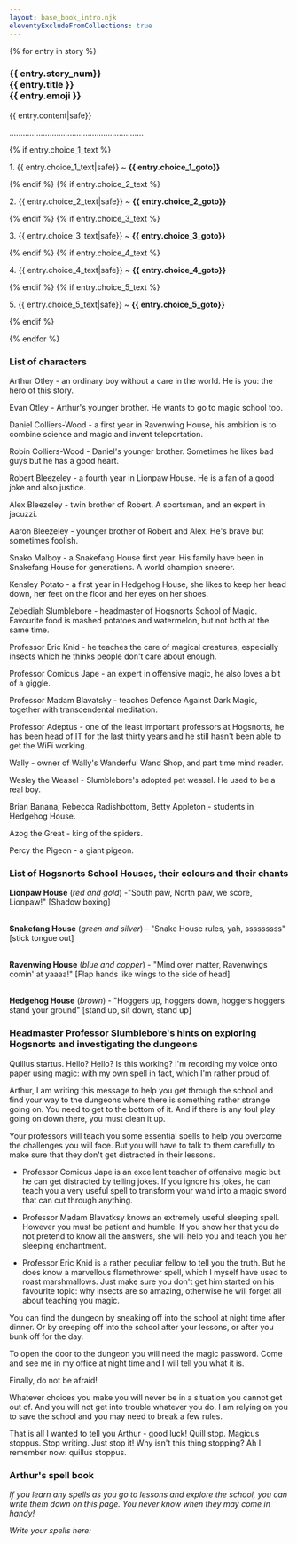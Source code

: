 ```yaml
---
layout: base_book_intro.njk
eleventyExcludeFromCollections: true
---
```


{% for entry in story %}
<h3 class="text-centre" id={{entry.story_num}}>{{ entry.story_num}}<br>
{{ entry.title }}<br>
{{ entry.emoji }}</h3>
<p>{{ entry.content|safe}}</p>
<p class="text-centre">............................................................</p>
<div class="text-choice">
{% if entry.choice_1_text %}<p>1. {{ entry.choice_1_text|safe}} ~ <strong>{{ entry.choice_1_goto}}</strong></p>{% endif %}
{% if entry.choice_2_text %}<p>2. {{ entry.choice_2_text|safe}} ~ <strong>{{ entry.choice_2_goto}}</strong></p>{% endif %}
{% if entry.choice_3_text %}<p>3. {{ entry.choice_3_text|safe}} ~ <strong>{{ entry.choice_3_goto}}</strong></p>{% endif %}
{% if entry.choice_4_text %}<p>4. {{ entry.choice_4_text|safe}} ~ <strong>
{{ entry.choice_4_goto}}</strong></p>{% endif %}
{% if entry.choice_5_text %}<p>5. {{ entry.choice_5_text|safe}} ~ <strong>{{ entry.choice_5_goto}}</strong></p>{% endif %}
</div>

{% endfor %}

### List of characters

Arthur Otley - an ordinary boy without a care in the world. He is you: the hero of this story.

Evan Otley - Arthur's younger brother. He wants to go to magic school too.

Daniel Colliers-Wood - a first year in Ravenwing House, his ambition is to combine science and magic and invent teleportation.

Robin Colliers-Wood - Daniel's younger brother. Sometimes he likes bad guys but he has a good heart. 

Robert Bleezeley - a fourth year in Lionpaw House. He is a fan of a good joke and also justice.

Alex Bleezeley - twin brother of Robert. A sportsman, and an expert in jacuzzi.

Aaron Bleezeley - younger brother of Robert and Alex. He's brave but sometimes foolish.

Snako Malboy - a Snakefang House first year. His family have been in Snakefang House for generations. A world champion sneerer.

Kensley Potato - a first year in Hedgehog House, she likes to keep her head down, her feet on the floor and her eyes on her shoes. 

Zebediah Slumblebore - headmaster of Hogsnorts School of Magic. Favourite food is mashed potatoes and watermelon, but not both at the same time. 

Professor Eric Knid - he teaches the care of magical creatures, especially insects which he thinks people don't care about enough.

Professor Comicus Jape - an expert in offensive magic, he also loves a bit of a giggle.

Professor Madam Blavatsky - teaches Defence Against Dark Magic, together with transcendental meditation. 

Professor Adeptus - one of the least important professors at Hogsnorts, he has been head of IT for the last thirty years and he still hasn't been able to get the WiFi working.

Wally - owner of Wally's Wanderful Wand Shop, and part time mind reader. 

Wesley the Weasel - Slumblebore's adopted pet weasel. He used to be a real boy.

Brian Banana, Rebecca Radishbottom, Betty Appleton - students in Hedgehog House.

Azog the Great - king of the spiders.

Percy the Pigeon - a giant pigeon.

### List of Hogsnorts School Houses, their colours and their chants

**Lionpaw House** (_red and gold_) -"South paw, North paw, we score, Lionpaw!" [Shadow boxing]<br><br>

**Snakefang House** (_green and silver_) - "Snake House rules, yah, sssssssss" [stick tongue out]<br><br>

**Ravenwing House** (_blue and copper_) - "Mind over matter, Ravenwings comin' at yaaaa!" [Flap hands like wings to the side of head]<br><br>

**Hedgehog House** (_brown_) - "Hoggers up, hoggers down, hoggers hoggers stand your ground" [stand up, sit down, stand up]

### Headmaster Professor Slumblebore's hints on exploring Hogsnorts and investigating the dungeons

Quillus startus. Hello? Hello? Is this working? I'm recording my voice onto paper using magic: with my own spell in fact, which I'm rather proud of. 

Arthur, I am writing this message to help you get through the school and find your way to the dungeons where there is something rather strange going on. You need to get to the bottom of it. And if there is any foul play going on down there, you must clean it up.

Your professors will teach you some essential spells to help you overcome the challenges you will face. But you will have to talk to them carefully to make sure that they don't get distracted in their lessons.

- Professor Comicus Jape is an excellent teacher of offensive magic but he can get distracted by telling jokes. If you ignore his jokes, he can teach you a very useful spell to transform your wand into a magic sword that can cut through anything. 

- Professor Madam Blavatksy knows an extremely useful sleeping spell. However you must be patient and humble. If you show her that you do not pretend to know all the answers, she will help you and teach you her sleeping enchantment. 

- Professor Eric Knid is a rather peculiar fellow to tell you the truth. But he does know a marvellous flamethrower spell, which I myself have used to roast marshmallows. Just make sure you don't get him started on his favourite topic: why insects are so amazing, otherwise he will forget all about teaching you magic.

You can find the dungeon by sneaking off into the school at night time after dinner. Or by creeping off into the school after your lessons, or after you bunk off for the day.

To open the door to the dungeon you will need the magic password. Come and see me in my office at night time and I will tell you what it is. 

Finally, do not be afraid!

Whatever choices you make you will never be in a situation you cannot get out of. And you will not get into trouble whatever you do. I am relying on you to save the school and you may need to break a few rules.

That is all I wanted to tell you Arthur - good luck! Quill stop. Magicus stoppus. Stop writing. Just stop it! Why isn't this thing stopping? Ah I remember now: quillus stoppus.

### Arthur's spell book

_If you learn any spells as you go to lessons and explore the school, you can write them down on this page. You never know when they may come in handy!_

_Write your spells here:_

